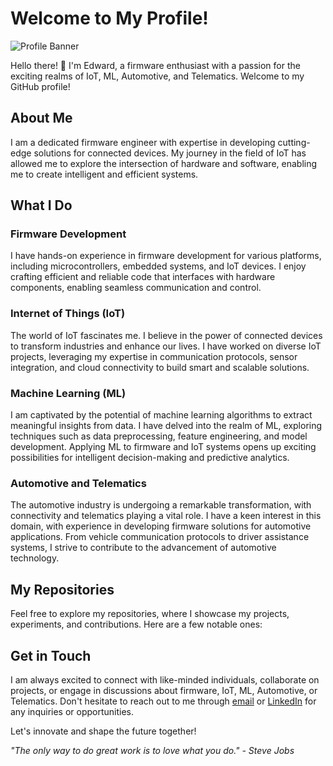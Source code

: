 # Welcome to My Profile!

![Profile Banner]([https://media.licdn.com/dms/image/D4D16AQELyF9iC5Kppw/profile-displaybackgroundimage-shrink_350_1400/0/1683033637433?e=1690416000&v=beta&t=LtkMBwOdsiwh89nFWq7oBeUJBp4hdjLbx1IXKExFGPQ](https://www.google.com/url?sa=i&url=https%3A%2F%2Fgithub.com%2Ftopics%2Flabassignments&psig=AOvVaw2SFV5eMYgzEKnMFKR5Bck3&ust=1685025452038000&source=images&cd=vfe&ved=0CBEQjRxqFwoTCOjWwK2Xjv8CFQAAAAAdAAAAABAE))

Hello there! 👋 I'm Edward, a firmware enthusiast with a passion for the exciting realms of IoT, ML, Automotive, and Telematics. Welcome to my GitHub profile!

## About Me

I am a dedicated firmware engineer with expertise in developing cutting-edge solutions for connected devices. My journey in the field of IoT has allowed me to explore the intersection of hardware and software, enabling me to create intelligent and efficient systems.

## What I Do

### Firmware Development

I have hands-on experience in firmware development for various platforms, including microcontrollers, embedded systems, and IoT devices. I enjoy crafting efficient and reliable code that interfaces with hardware components, enabling seamless communication and control.

### Internet of Things (IoT)

The world of IoT fascinates me. I believe in the power of connected devices to transform industries and enhance our lives. I have worked on diverse IoT projects, leveraging my expertise in communication protocols, sensor integration, and cloud connectivity to build smart and scalable solutions.

### Machine Learning (ML)

I am captivated by the potential of machine learning algorithms to extract meaningful insights from data. I have delved into the realm of ML, exploring techniques such as data preprocessing, feature engineering, and model development. Applying ML to firmware and IoT systems opens up exciting possibilities for intelligent decision-making and predictive analytics.

### Automotive and Telematics

The automotive industry is undergoing a remarkable transformation, with connectivity and telematics playing a vital role. I have a keen interest in this domain, with experience in developing firmware solutions for automotive applications. From vehicle communication protocols to driver assistance systems, I strive to contribute to the advancement of automotive technology.

## My Repositories

Feel free to explore my repositories, where I showcase my projects, experiments, and contributions. Here are a few notable ones:



## Get in Touch

I am always excited to connect with like-minded individuals, collaborate on projects, or engage in discussions about firmware, IoT, ML, Automotive, or Telematics. Don't hesitate to reach out to me through [email](mailto:youremail@example.com) or [LinkedIn](https://www.linkedin.com/in/your-profile) for any inquiries or opportunities.

Let's innovate and shape the future together!

_"The only way to do great work is to love what you do." - Steve Jobs_

